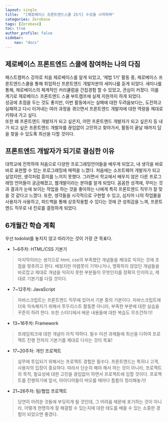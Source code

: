 ```yaml
---
layout: single
title:  "[제로베이스 프론트엔드스쿨 25기] 수강을 시작하며"
categories: Zerobase
tags: [Zerobase]
toc: true
author_profile: false
sidebar:
    nav: "docs"
---
```


## 제로베이스 프론트엔드 스쿨에 참여하는 나의 다짐
패스트캠퍼스 강의로 처음 제로베이스를 알게 되었고, ‘제법 1기’ 활동 중, 제로베이스 프론트엔드스쿨을 통해 취업하신 프론트엔드 개발자분의 세미나를 듣게 되었다. 세미나를 통해, 제로베이스의 체계적인 커리큘럼을 간접경험 할 수 있었고, 관심이 커졌다. 이를 계기로 제로베이스 프론트엔드 스쿨 부트캠프에 실제 지원까지 하게 되었다.<br> 성공에 초점을 두는 것도 좋지만, 이번 활동에서는 실패에 대한 두려움보다는, 도전하고 실패하고 다시 이겨내는 여러 과정을 겪으면서 프론트엔드 개발자에 대한 역량을 제대로 키워내 가고 싶다.<br> 또한 왜 프론트엔드 개발자가 되고 싶은지, 어떤 프론트엔드 개발자가 되고 싶은지 등 내가 되고 싶은 프론트엔드 개발자를 끊임없이 고민하고 찾아가서, 활동이 끝날 때까지 답을 찾을 수 있도록 최선을 다할 것이다.


## 프론트엔드 개발자가 되기로 결심한 이유
대학교에 진학하여 처음으로 다양한 프로그래밍언어들을 배우게 되었고, 내 생각을 바로바로 표현할 수 있는 프로그래밍에 매력을 느꼈다. 처음에는 소프트웨어 개발자가 되고 싶었지만, 생각처럼 흥미를 느끼지 못했다. 그러면서 학교에서 배우지 않은 다른 프로그래밍 언어들이 궁금해졌고, 웹개발이라는 분야를 알게 되었다. 꼼꼼한 성격에, 꾸미는 것과 결과가 눈에 보이는 작업을 하는 것을 좋아하는 나에게 특히 프론트엔드 직무가 잘 맞을 것 같다고 느꼈다. 또한, 생각들을 시각적으로 구현할 수 있고, 심지어 나의 작업물을 사용자가 사용하고, 피드백을 통해 상호작용할 수 있다는 것에 큰 성취감을 느껴, 프론트엔드 직무로 내 진로를 결정하게 되었다.


## 6개월간 학습 계획
우선 todolist를 놓치지 않고 따라가는 것이 가장 큰 목표다. 
*  1~6주차: HTML/CSS 기본기
> 마지막이라는 생각으로 html, css의 부족했던 개념들을 제대로 익히는 것에 초점을 맞추려고 한다. 배웠지만 어렴풋이 기억나거나, 명확하지 않았던 개념들을 바로잡고 제대로 개념을 익히지 못한 부분들이 무엇인지를 정확히 인지하고, 제대로 기본기를 다질 것이다.

*  7~12주차: JavaScript
> 자바스크립트는 프론트엔드 직무에 있어서 기본 중의 기본이다. 자바스크립트에 더욱 익숙해지기 위해서 투두리스트 활동뿐 아니라, 부족한 부분에 대한 실습을 꾸준히 하려 한다. 또한 스터디에서 배운 내용들에 대한 복습도 무조건하기!

*  13~16주차: Framework
> 프레임워크에 대한 개념이 아직 약하다. 필수 미션 과제들에 최선을 다하여 프로젝트 진행 전까지 기본기를 제대로 다지는 것이 목표!

*  17~20주차: 개인 프로젝트
> 실무에 투입되기 위해서는 프로젝트 경험은 필수다. 프론트엔드는 특히나 고객, 사용자의 입장이 중요하다. 따라서 단순히 해야 해서 하는 것이 아니라, 프로젝트의 목적, 필요성에 대한 고민을 끊임없이 하면서 프로젝트에 임할 것이다. 프로젝트를 진행하기에 앞서, 아이디어들이 떠오를 때마다 틈틈이 정리해놓기!

*  21~26주차: 팀/협업 프로젝트
> 당연히 어려운 것들에 부딪히게 될 것인데, 그 어려움 때문에 포기하는 것이 아니라, 어떻게 현명하게 잘 해결할 수 있는지에 대한 태도를 배울 수 있는 소중한 경험이 되었으면 좋겠다.

